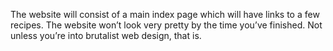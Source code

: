 The website will consist of a main index page which will have links to a few recipes. The website won’t look very pretty by the time you’ve finished. Not unless you’re into brutalist web design, that is.
